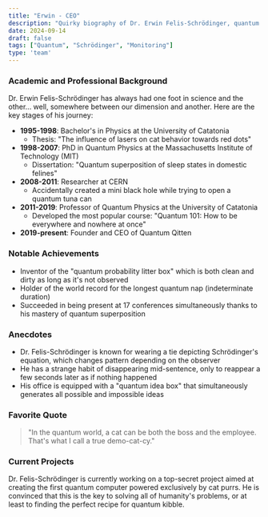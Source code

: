 ```yaml
---
title: "Erwin - CEO"
description: "Quirky biography of Dr. Erwin Felis-Schrödinger, quantum physicist turned IT visionary at Quantum Qitten"
date: 2024-09-14
draft: false
tags: ["Quantum", "Schrödinger", "Monitoring"]
type: 'team'
---
```


### Academic and Professional Background

Dr. Erwin Felis-Schrödinger has always had one foot in science and the other... well, somewhere between our dimension and another. Here are the key stages of his journey:

- **1995-1998**: Bachelor's in Physics at the University of Catatonia
  - Thesis: "The influence of lasers on cat behavior towards red dots"
- **1998-2007**: PhD in Quantum Physics at the Massachusetts Institute of Technology (MIT)
  - Dissertation: "Quantum superposition of sleep states in domestic felines"
- **2008-2011**: Researcher at CERN
  - Accidentally created a mini black hole while trying to open a quantum tuna can
- **2011-2019**: Professor of Quantum Physics at the University of Catatonia
  - Developed the most popular course: "Quantum 101: How to be everywhere and nowhere at once"
- **2019-present**: Founder and CEO of Quantum Qitten

### Notable Achievements

- Inventor of the "quantum probability litter box" which is both clean and dirty as long as it's not observed
- Holder of the world record for the longest quantum nap (indeterminate duration)
- Succeeded in being present at 17 conferences simultaneously thanks to his mastery of quantum superposition

### Anecdotes

- Dr. Felis-Schrödinger is known for wearing a tie depicting Schrödinger's equation, which changes pattern depending on the observer
- He has a strange habit of disappearing mid-sentence, only to reappear a few seconds later as if nothing happened
- His office is equipped with a "quantum idea box" that simultaneously generates all possible and impossible ideas

### Favorite Quote

> "In the quantum world, a cat can be both the boss and the employee. That's what I call a true demo-cat-cy."

### Current Projects

Dr. Felis-Schrödinger is currently working on a top-secret project aimed at creating the first quantum computer powered exclusively by cat purrs. He is convinced that this is the key to solving all of humanity's problems, or at least to finding the perfect recipe for quantum kibble.